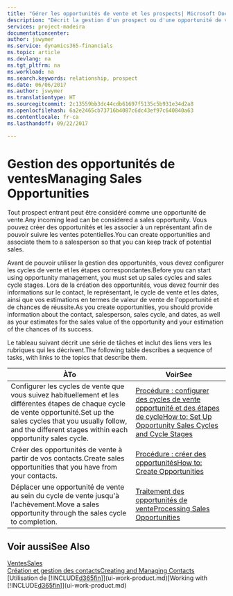 ```yaml
---
title: "Gérer les opportunités de vente et les prospects| Microsoft Docs"
description: "Décrit la gestion d'un prospect ou d'une opportunité de ventes entrant dans Financials, et l'association de l'opportunité à un représentant pour effectuer le suivi des ventes potentielles."
services: project-madeira
documentationcenter: 
author: jswymer
ms.service: dynamics365-financials
ms.topic: article
ms.devlang: na
ms.tgt_pltfrm: na
ms.workload: na
ms.search.keywords: relationship, prospect
ms.date: 06/06/2017
ms.author: jswymer
ms.translationtype: HT
ms.sourcegitcommit: 2c13559bb3dc44cdb61697f5135c5b931e34d2a8
ms.openlocfilehash: 6a2e2465cb73716b4087c6dc43ef97c640840a63
ms.contentlocale: fr-ca
ms.lasthandoff: 09/22/2017

---
```

# <a name="managing-sales-opportunities"></a><span data-ttu-id="005f4-103">Gestion des opportunités de ventes</span><span class="sxs-lookup"><span data-stu-id="005f4-103">Managing Sales Opportunities</span></span>
<span data-ttu-id="005f4-104">Tout prospect entrant peut être considéré comme une opportunité de vente.</span><span class="sxs-lookup"><span data-stu-id="005f4-104">Any incoming lead can be considered a sales opportunity.</span></span> <span data-ttu-id="005f4-105">Vous pouvez créer des opportunités et les associer à un représentant afin de pouvoir suivre les ventes potentielles.</span><span class="sxs-lookup"><span data-stu-id="005f4-105">You can create opportunities and associate them to a salesperson so that you can keep track of potential sales.</span></span>

<span data-ttu-id="005f4-106">Avant de pouvoir utiliser la gestion des opportunités, vous devez configurer les cycles de vente et les étapes correspondantes.</span><span class="sxs-lookup"><span data-stu-id="005f4-106">Before you can start using opportunity management, you must set up sales cycles and sales cycle stages.</span></span> <span data-ttu-id="005f4-107">Lors de la création des opportunités, vous devez fournir des informations sur le contact, le représentant, le cycle de vente et les dates, ainsi que vos estimations en termes de valeur de vente de l'opportunité et de chances de réussite.</span><span class="sxs-lookup"><span data-stu-id="005f4-107">As you create opportunities, you should provide information about the contact, salesperson, sales cycle, and dates, as well as your estimates for the sales value of the opportunity and your estimation of the chances of its success.</span></span>

<span data-ttu-id="005f4-108">Le tableau suivant décrit une série de tâches et inclut des liens vers les rubriques qui les décrivent.</span><span class="sxs-lookup"><span data-stu-id="005f4-108">The following table describes a sequence of tasks, with links to the topics that describe them.</span></span> 

| <span data-ttu-id="005f4-109">À</span><span class="sxs-lookup"><span data-stu-id="005f4-109">To</span></span> | <span data-ttu-id="005f4-110">Voir</span><span class="sxs-lookup"><span data-stu-id="005f4-110">See</span></span> |
| --- | --- |
| <span data-ttu-id="005f4-111">Configurer les cycles de vente que vous suivez habituellement et les différentes étapes de chaque cycle de vente opportunité.</span><span class="sxs-lookup"><span data-stu-id="005f4-111">Set up the sales cycles that you usually follow, and the different stages within each opportunity sales cycle.</span></span> |[<span data-ttu-id="005f4-112">Procédure : configurer des cycles de vente opportunité et des étapes de cycle</span><span class="sxs-lookup"><span data-stu-id="005f4-112">How to: Set Up Opportunity Sales Cycles and Cycle Stages</span></span>](marketing-how-setup-opportunity-sales-cycles-stages.md) |
| <span data-ttu-id="005f4-113">Créer des opportunités de vente à partir de vos contacts.</span><span class="sxs-lookup"><span data-stu-id="005f4-113">Create sales opportunities that you have from your contacts.</span></span> |[<span data-ttu-id="005f4-114">Procédure : créer des opportunités</span><span class="sxs-lookup"><span data-stu-id="005f4-114">How to: Create Opportunities</span></span>](marketing-how-create-opportunities.md) |
| <span data-ttu-id="005f4-115">Déplacer une opportunité de vente au sein du cycle de vente jusqu'à l'achèvement.</span><span class="sxs-lookup"><span data-stu-id="005f4-115">Move a sales opportunity through the sales cycle to completion.</span></span> |[<span data-ttu-id="005f4-116">Traitement des opportunités de vente</span><span class="sxs-lookup"><span data-stu-id="005f4-116">Processing Sales Opportunities</span></span>](marketing-processing-sales-opportunities.md) |

## <a name="see-also"></a><span data-ttu-id="005f4-117">Voir aussi</span><span class="sxs-lookup"><span data-stu-id="005f4-117">See Also</span></span>
[<span data-ttu-id="005f4-118">Ventes</span><span class="sxs-lookup"><span data-stu-id="005f4-118">Sales</span></span>](sales-manage-sales.md)  
[<span data-ttu-id="005f4-119">Création et gestion des contacts</span><span class="sxs-lookup"><span data-stu-id="005f4-119">Creating and Managing Contacts</span></span>](marketing-contacts.md)  
<span data-ttu-id="005f4-120">[Utilisation de [!INCLUDE[d365fin](includes/d365fin_md.md)]](ui-work-product.md)</span><span class="sxs-lookup"><span data-stu-id="005f4-120">[Working with [!INCLUDE[d365fin](includes/d365fin_md.md)]](ui-work-product.md)</span></span>

